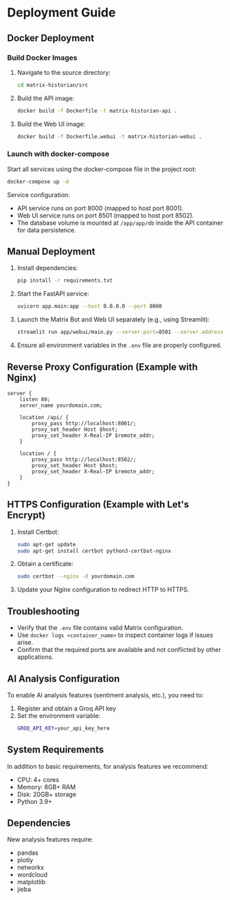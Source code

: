 # Deployment Guide

## Docker Deployment

### Build Docker Images

1. Navigate to the source directory:
   ```bash
   cd matrix-historian/src
   ```
2. Build the API image:
   ```bash
   docker build -f Dockerfile -t matrix-historian-api .
   ```
3. Build the Web UI image:
   ```bash
   docker build -f Dockerfile.webui -t matrix-historian-webui .
   ```

### Launch with docker-compose

Start all services using the docker-compose file in the project root:
```bash
docker-compose up -d
```
Service configuration:
- API service runs on port 8000 (mapped to host port 8001).
- Web UI service runs on port 8501 (mapped to host port 8502).
- The database volume is mounted at `/app/app/db` inside the API container for data persistence.

## Manual Deployment

1. Install dependencies:
   ```bash
   pip install -r requirements.txt
   ```
2. Start the FastAPI service:
   ```bash
   uvicorn app.main:app --host 0.0.0.0 --port 8000
   ```
3. Launch the Matrix Bot and Web UI separately (e.g., using Streamlit):
   ```bash
   streamlit run app/webui/main.py --server.port=8501 --server.address=0.0.0.0
   ```
4. Ensure all environment variables in the `.env` file are properly configured.

## Reverse Proxy Configuration (Example with Nginx)

```nginx
server {
    listen 80;
    server_name yourdomain.com;

    location /api/ {
        proxy_pass http://localhost:8001/;
        proxy_set_header Host $host;
        proxy_set_header X-Real-IP $remote_addr;
    }

    location / {
        proxy_pass http://localhost:8502/;
        proxy_set_header Host $host;
        proxy_set_header X-Real-IP $remote_addr;
    }
}
```

## HTTPS Configuration (Example with Let's Encrypt)

1. Install Certbot:
   ```bash
   sudo apt-get update
   sudo apt-get install certbot python3-certbot-nginx
   ```

2. Obtain a certificate:
   ```bash
   sudo certbot --nginx -d yourdomain.com
   ```

3. Update your Nginx configuration to redirect HTTP to HTTPS.

## Troubleshooting

- Verify that the `.env` file contains valid Matrix configuration.
- Use `docker logs <container_name>` to inspect container logs if issues arise.
- Confirm that the required ports are available and not conflicted by other applications.

## AI Analysis Configuration

To enable AI analysis features (sentiment analysis, etc.), you need to:

1. Register and obtain a Groq API key
2. Set the environment variable:
   ```bash
   GROQ_API_KEY=your_api_key_here
   ```

## System Requirements

In addition to basic requirements, for analysis features we recommend:

- CPU: 4+ cores
- Memory: 8GB+ RAM
- Disk: 20GB+ storage
- Python 3.9+

## Dependencies

New analysis features require:
- pandas
- plotly
- networkx
- wordcloud
- matplotlib
- jieba

